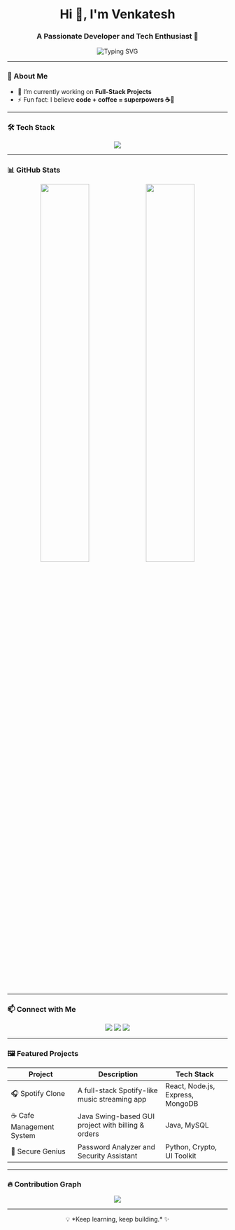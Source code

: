 <h1 align="center">Hi 👋, I'm Venkatesh</h1>
<h3 align="center">A Passionate Developer and Tech Enthusiast 🚀</h3>

<p align="center">
  <img src="https://readme-typing-svg.demolab.com?font=Fira+Code&pause=1000&width=435&lines=Welcome+to+my+GitHub!;Java+%7C+Web+Dev+%7C+Blockchain;Always+learning+and+building+%F0%9F%9A%80" alt="Typing SVG" />
</p>

---

### 🌟 About Me

- 🔭 I’m currently working on **Full-Stack Projects**
- ⚡ Fun fact: I believe **code + coffee = superpowers ☕🚀**

---

### 🛠️ Tech Stack

<p align="center">
  <img src="https://skillicons.dev/icons?i=java,cpp,html,css,js,react,mysql,git,github,python" />
</p>

---

### 📊 GitHub Stats

<p align="center">
  <img width="47%" src="https://github-readme-stats.vercel.app/api?username=venkatesh0029&show_icons=true&theme=radical" />
  <img width="47%" src="https://github-readme-streak-stats.herokuapp.com/?user=venkatesh0029&theme=radical" />
</p>

---

### 📫 Connect with Me

<p align="center">
  <a href="https://linkedin.com/in/venkatesh0029" target="_blank"><img src="https://img.shields.io/badge/LinkedIn-blue?style=for-the-badge&logo=linkedin" /></a>
  <a href="mailto:venkatesh0029@gmail.com"><img src="https://img.shields.io/badge/Gmail-red?style=for-the-badge&logo=gmail" /></a>
  <a href="https://github.com/venkatesh0029"><img src="https://img.shields.io/badge/GitHub-black?style=for-the-badge&logo=github" /></a>
</p>

---

### 🖼️ Featured Projects

| Project | Description | Tech Stack |
|--------|-------------|------------|
| 🎧 Spotify Clone | A full-stack Spotify-like music streaming app | React, Node.js, Express, MongoDB |
| ☕ Cafe Management System | Java Swing-based GUI project with billing & orders | Java, MySQL |
| 🔐 Secure Genius | Password Analyzer and Security Assistant | Python, Crypto, UI Toolkit |

---

### 🔥 Contribution Graph
<p align="center">
  <img src="https://github-readme-activity-graph.vercel.app/graph?username=venkatesh0029&theme=react-dark&area=true&hide_border=true" />
</p>

---

<p align="center">💡 *Keep learning, keep building.* ✨</p>

